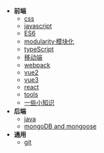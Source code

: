   - **前端**
    - [css](page/css/index.md)
    - [javascript](page/javascript/index.md)
    - [ES6](page/es6/index.md)
    - [modularity·模块化](page/modularity/index.md)
    - [typeScript](page/typeScript/index.md)
    - [移动端](page/mobile/index.md)
    - [webpack](page/webpack/index.md)
    - [vue2](page/vue2/index.md)
    - [vue3](page/vue3/index.md)
    - [react](page/react/index.md)
    - [tools](tools/index.md)
    - [一些小知识](knowledge/index.md)
  - **后端**
    - [java](page/java/index.md)
    - [mongoDB and mongoose](page/mongoDB/index.md)
  - **通用**
    - [git](page/git/index.md)
